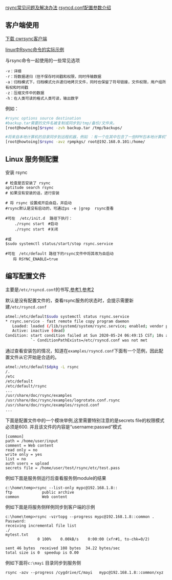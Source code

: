 
[rsync常见问题及解决办法](https://blog.whsir.com/post-392.html)
[rsyncd.conf配置参数介绍](https://blog.csdn.net/u010132847/article/details/103791921?utm_medium=distribute.pc_relevant.none-task-blog-2~default~baidujs_title~default-0.essearch_pc_relevant&spm=1001.2101.3001.4242)
## 客户端使用

[下载 cwrsync客户端](https://www.itefix.net/cwrsync-free-edition)

[linux中Rsync命令的实际示例](https://www.cnblogs.com/weifeng1463/p/7809851.html)


与rsync命令一起使用的一些常见选项
```
-v：详细
-r：将数据递归（但不保存时间戳和权限，同时传输数据
-a：归档模式下，归档模式允许递归地拷贝文件，同时也保留了符号链接，文件权限，用户组所有权和时间戳
-z：压缩文件中的数据
-h：在人类可读的格式人类可读，输出数字
```

例如：

```sh
#rsync options source destination
#backup.tar需要的文件名被复制或同步到/tmp/备份/文件夹。
[root@howtoing]$rsync -zvh backup.tar /tmp/backups/

#将来自本地计算机的目录同步到远程机器，例如 ：有一个在其中包含了一些RPM包本地计算机“rpmpkgs”的文件夹，你想那个地方目录的内容发送到远程服务器，您可以使用以下命令。
[root@howtoing]$rsync -avz rpmpkgs/ root@192.168.0.101:/home/
```

## Linux 服务侧配置

安装 rsync

```shell
# 检查是否安装了 rsync
aptitude search rsync
# 如果没有安装的话，进行安装

# 将 rsync 设置成开启自启，并启动
#rsync默认是没有启动的，可通过ps -e |grep  rsync查看

#可在  /etc/init.d  路径下执行：
    ./rsync start　#启动　
    ./rsync start　#关闭

#或
$sudo systemctl status/start/stop rsync.service

#可在　/etc/default 路径下的rsync文件中将其改为自启动
　　将 RSYNC_ENABLE=true 
```

## 编写配置文件

主要是`/etc/rsyncd.conf`的书写,[参考1](https://blog.51cto.com/6226963/1560355),[参考2](https://www.cnblogs.com/felixzh/p/4950049.html)

默认是没有配置文件的，查看rsync服务的状态时，会提示需要新建`/etc/rsyncd.conf `

```sh
atmel:/etc/default$sudo systemctl status rsync.service
* rsync.service - fast remote file copy program daemon
   Loaded: loaded (/lib/systemd/system/rsync.service; enabled; vendor preset: enabled)
   Active: inactive (dead)
Condition: start condition failed at Sun 2020-05-24 06:49:15 CST; 10s ago
           `- ConditionPathExists=/etc/rsyncd.conf was not met
```

通过查看安装包的情况，知道在`examples/rsyncd.conf`下面有一个范例，因此配置文件从它开始是合适的。

```sh
atmel:/etc/default$dpkg -L rsync
/.
/etc
/etc/default
/etc/default/rsync
...
/usr/share/doc/rsync/examples
/usr/share/doc/rsync/examples/logrotate.conf.rsync
/usr/share/doc/rsync/examples/rsyncd.conf
...
```

下面是配置文件中的一个模块举例,这里需要特别注意的是secrets file的权限模式必须是600. 并且该文件的内容是“username:passwd”模式

```
[common]
path = /home/user/input
comment = Web content
read only = no
write only = yes
list = no
auth users = upload
secrets file = /home/user/test/rsync/etc/test.pass
```

例如下面是服务侧运行后查看服务侧module的结果
```shell
c:\home\temp>rsync --list-only mypc@192.168.1.8::
ftp             public archive
common          Web content
```

例如下面是将服务侧样例同步到客户端的示例
```shell
c:\home\temp>rsync -vzrtopg --progress mypc@192.168.1.8::common .
Password:
receiving incremental file list
./
mytest.txt
              0 100%    0.00kB/s    0:00:00 (xfr#1, to-chk=0/2)

sent 46 bytes  received 108 bytes  34.22 bytes/sec
total size is 0  speedup is 0.00
```
例如下面将`c:\mayi` 目录同步到服务侧
```shell
rsync -azv --progress /cygdrive/C/mayi   mypc@192.168.1.8::common/xyz
```